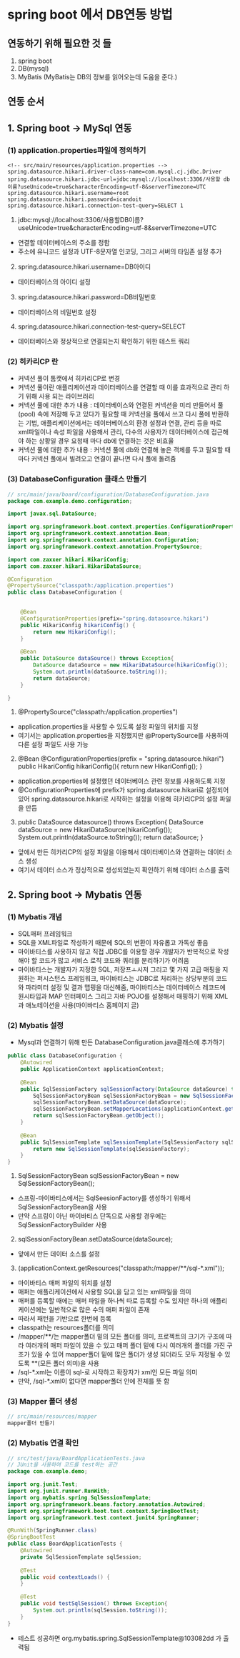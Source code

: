 # spring boot 에서 DB연동 방법
## 연동하기 위해 필요한 것 들
1. spring boot
2. DB(mysql)
3. MyBatis (MyBatis는 DB의 정보를 읽어오는데 도움을 준다.)

## 연동 순서
## 1. Spring boot -> MySql 연동
### (1) application.properties파일에 정의하기
```properties
<!-- src/main/resources/application.properties -->
spring.datasource.hikari.driver-class-name=com.mysql.cj.jdbc.Driver
spring.datasource.hikari.jdbc-url=jdbc:mysql://localhost:3306/사용할 db이름?useUnicode=true&characterEncoding=utf-8&serverTimezone=UTC
spring.datasource.hikari.username=root
spring.datasource.hikari.password=icandoit
spring.datasource.hikari.connection-test-query=SELECT 1
```
1. jdbc:mysql://localhost:3306/사용할DB이름?useUnicode=true&characterEncoding=utf-8&serverTimezone=UTC
* 연결할 데이터베이스의 주소를 정함
* 주소에 유니코드 설정과 UTF-8문자열 인코딩, 그리고 서버의 타임존 설정 추가

2. spring.datasource.hikari.username=DB아이디
* 데이터베이스의 아이디 설정

3. spring.datasource.hikari.password=DB비밀번호
* 데이터베이스의 비밀번호 설정

4. spring.datasource.hikari.connection-test-query=SELECT
* 데이터베이스와 정상적으로 연결되는지 확인하기 위한 테스트 쿼리

### (2) 히카리CP 란
* 커넥션 풀이 톰캣에서 히카리CP로 변경
* 커넥션 풀이란 애플리케이션과 데이터베이스를 연결할 때 이를 효과적으로 관리 하기 위해 사용 되는 라이브러리
* 커넥션 풀에 대한 추가 내용 : 데이터베이스와 연결된 커넥션을 미리 만들어서 풀(pool) 속에 저장해 두고 있다가 필요할 때 커넥션을 풀에서 쓰고 다시 풀에 반환하는 기법, 애플리케이션에서는 데이터베이스의 환경 설정과 연결, 관리 등을 따로 xml파일이나 속성 파일을 사용해서 관리, 다수의 사용자가 데이터베이스에 접근해야 하는 상황일 경우 요청때 마다 db에 연결하는 것은 비효율
* 커넥션 풀에 대한 추가 내용 : 커넥션 풀에 db와 연결해 놓은 객체를 두고 필요할 때마다 커넥션 풀에서 빌려오고 연결이 끝나면 다시 풀에 돌려줌

### (3) DatabaseConfiguration 클래스 만들기
```java
// src/main/java/board/configuration/DatabaseConfiguration.java
package com.example.demo.configuration;

import javax.sql.DataSource;

import org.springframework.boot.context.properties.ConfigurationProperties;
import org.springframework.context.annotation.Bean;
import org.springframework.context.annotation.Configuration;
import org.springframework.context.annotation.PropertySource;

import com.zaxxer.hikari.HikariConfig;
import com.zaxxer.hikari.HikariDataSource;

@Configuration
@PropertySource("classpath:/application.properties")
public class DatabaseConfiguration {

	
	@Bean
	@ConfigurationProperties(prefix="spring.datasource.hikari")
	public HikariConfig hikariConfig() {
		return new HikariConfig();
	}
	
	@Bean
	public DataSource dataSource() throws Exception{
		DataSource dataSource = new HikariDataSource(hikariConfig());
		System.out.println(dataSource.toString());
		return dataSource;
	}
	
}
```
1. @PropertySource("classpath:/application.properties")
* application.properties을 사용할 수 있도록 설정 파일의 위치를 지정
* 여기서는 application.properties을 지정했지만 @PropertySource를 사용하여 다른 설정 파일도 사용 가능

2. @Bean
   @ConfigurationProperties(prefix = "spring.datasource.hikari")
    public HikariConfig hikariConfig(){
    return new HikariConfig();
   }
* application.properties에 설정했던 데이터베이스 관련 정보를 사용하도록 지정
* @ConfigurationProperties에 prefix가 spring.datasource.hikari로 설정되어 있어 spring.datasource.hikari로 시작하는 설정을 이용해 히카리CP의 설정 파일을 만듬

3. public DataSource datasource() throws Exception{
    DataSource dataSource = new HikariDataSource(hikariConfig());
    System.out.println(dataSource.toString());
    return dataSource;
   }
* 앞에서 만든 히카리CP의 설정 파일을 이용해서 데이터베이스와 연결하는 데이터 소스 생성
* 여기서 데이터 소스가 정상적으로 생성되었는지 확인하기 위해 데이터 소스를 출력

## 2. Spring boot -> Mybatis 연동
### (1) Mybatis 개념
* SQL매퍼 프레임워크
* SQL을 XML파일로 작성하기 때문에 SQL의 변환이 자유롭고 가독성 좋음
* 마이바티스를 사용하지 않고 직접 JDBC를 이용할 경우 개발자가 반복적으로 작성해야 할 코드가 많고 서비스 로직 코드와 쿼리를 분리하기가 어려움
* 마이바티스는 개발자가 지정한 SQL, 저장프ㅗ시저 그리고 몇 가지 고급 매핑을 지원하는 퍼시스턴스 프레임워크, 마이바티스는 JDBC로 처리하는 상당부분의 코드와 파라미터 설정 및 결과 맵핑을 대신해줌, 마이바티스는 데이터베이스 레코드에 원시타입과 MAP 인터페이스 그리고 자바 POJO를 설정해서 매핑하기 위해 XML과 애노테이션을 사용(마이바티스 홈페이지 글)

### (2) Mybatis 설정
* Mysql과 연결하기 위해 만든 DatabaseConfiguration.java클래스에 추가하기
```java
public class DatabaseConfiguration {
	@Autowired
	public ApplicationContext applicationContext;
	
	@Bean
	public SqlSessionFactory sqlSessionFactory(DataSource dataSource) throws Exception{
		SqlSessionFactoryBean sqlSessionFactoryBean = new SqlSessionFactoryBean();
		sqlSessionFactoryBean.setDataSource(dataSource);
		sqlSessionFactoryBean.setMapperLocations(applicationContext.getResources("classpath:/mapper/**/sql-*.xml"));
		return sqlSessionFactoryBean.getObject();
	}
	
	@Bean
	public SqlSessionTemplate sqlSessionTemplate(SqlSessionFactory sqlSessionFactory) {
		return new SqlSessionTemplate(sqlSessionFactory);
	}
}
```
1. SqlSessionFactoryBean sqlSessionFactoryBean = new SqlSessionFactoryBean();
* 스프링-마이바티스에서는 SqlSeesionFactory를 생성하기 위해서 SqlSessionFactoryBean을 사용
* 만약 스프링이 아닌 마이바티스 단독으로 사용할 경우에는 SqlSessionFactoryBuilder 사용

2. sqlSessionFactoryBean.setDataSource(dataSource);
* 앞에서 만든 데이터 소스를 설정

3. (applicationContext.getResources("classpath:/mapper/**/sql-*.xml"));
* 마이바티스 매퍼 파일의 위치를 설정
* 매퍼는 애플리케이션에서 사용할 SQL을 담고 있는 xml파일을 의미
* 매퍼를 등록할 때에는 매퍼 파일을 하나씩 따로 등록할 수도 있지만 하나의 애플리케이션에는 일반적으로 많은 수의 매퍼 파일이 존재
* 따라서 패턴을 기반으로 한번에 등록
* classpath는 resources폴더를 의미
* /mapper/**/는 mapper폴더 밑의 모든 폴더를 의미, 프로젝트의 크기가 구조에 따라 여러개의 매퍼 파일이 있을 수 있고 매퍼 폴더 밑에 다시 여러개의 폴더를 가진 구조가 있을 수 있어 mapper폴더 밑에 많은 폴더가 생성 되더라도 모두 지정될 수 있도록 **(모든 폴더 의미)을 사용
* /sql-*.xml는 이름이 sql-로 시작하고 확장자가 xml인 모든 파일 의미
* 만약, /sql-*.xml이 없다면 mapper폴더 안에 전체를 뜻 함

### (3) Mapper 폴더 생성
```java
// src/main/resources/mapper
mapper폴더 만들기 
```

### (2) Mybatis 연결 확인
```java
// src/test/java/BoardApplicationTests.java 
// JUnit을 사용하여 코드를 test하는 공간
package com.example.demo;

import org.junit.Test;
import org.junit.runner.RunWith;
import org.mybatis.spring.SqlSessionTemplate;
import org.springframework.beans.factory.annotation.Autowired;
import org.springframework.boot.test.context.SpringBootTest;
import org.springframework.test.context.junit4.SpringRunner;

@RunWith(SpringRunner.class)
@SpringBootTest
public class BoardApplicationTests {
	@Autowired
	private SqlSessionTemplate sqlSession;
	
	@Test
	public void contextLoads() {
	}
	
	@Test
	public void testSqlSession() throws Exception{
		System.out.println(sqlSession.toString());
	}
}
```
* 테스트 성공하면 org.mybatis.spring.SqlSessionTemplate@103082dd 가 출력됨